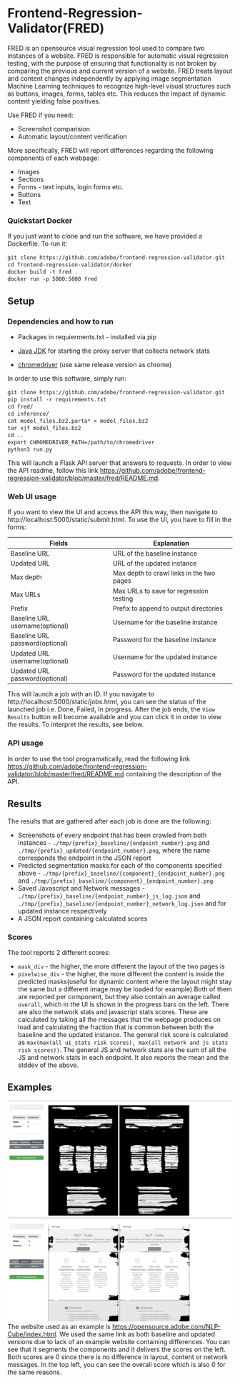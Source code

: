 # Frontend-Regression-Validator(FRED)

FRED is an opensource visual regression tool used to compare two instances of a website. FRED is responsible for automatic visual regression testing, with the purpose of ensuring that functionality is not broken by comparing the previous and current version of a website. 
FRED treats layout and content changes independently by applying image segmentation Machine Learning techniques to recognize high-level visual structures such as buttons, images, forms, tables etc. This reduces the impact of dynamic content yielding false positives.

Use FRED if you need:
* Screenshot comparision
* Automatic layout/content verification

More specifically, FRED will report differences regarding the following components of each webpage:
* Images
* Sections
* Forms - text inputs, login forms etc.
* Buttons
* Text

### Quickstart Docker
If you just want to clone and run the software, we have provided a Dockerfile. To run it:
```
git clone https://github.com/adobe/frontend-regression-validator.git
cd frontend-regression-validator/docker
docker build -t fred .
docker run -p 5000:5000 fred
```

## Setup

### Dependencies and how to run
* Packages in requierments.txt - installed via pip

* [Java JDK](https://www.oracle.com/technetwork/java/javase/downloads/) for starting the proxy server that collects network stats

* [chromedriver](https://chromedriver.chromium.org) (use same release version as chrome)

In order to use this software, simply run:
```
git clone https://github.com/adobe/frontend-regression-validator.git
pip install -r requirements.txt
cd fred/
cd inference/
cat model_files.bz2.parta* > model_files.bz2
tar xjf model_files.bz2
cd ..
export CHROMEDRIVER_PATH=/path/to/chromedriver
python3 run.py
```
This will launch a Flask API server that answers to requests. In order to view the API readme, follow this link https://github.com/adobe/frontend-regression-validator/blob/master/fred/README.md.

### Web UI usage
If you want to view the UI and access the API this way, then navigate to http://localhost:5000/static/submit.html. To use the UI, you have to fill in the forms:

| Fields                          | Explanation                               |
| ------------------------------- | ----------------------------------------- |
| Baseline URL                    | URL of the baseline instance              |
| Updated URL                     | URL of the updated instance               |
| Max depth                       | Max depth to crawl links in the two pages |
| Max URLs                        | Max URLs to save for regression testing   |
| Prefix                          | Prefix to append to output directories    |
| Baseline URL username(optional) | Username for the baseline instance        |
| Baseline URL password(optional) | Password for the baseline instance        |
| Updated URL username(optional)  | Username for the updated instance         |
| Updated URL password(optional)  | Password for the updated instance         |

This will launch a job with an ID. If you navigate to http://localhost:5000/static/jobs.html, you can see the status of the launched job i.e. Done, Failed, In progress. After the job ends, the `View Results` button will become available and you can click it in order to view the results. To interpret the results, see below.

### API usage
In order to use the tool programatically, read the following link https://github.com/adobe/frontend-regression-validator/blob/master/fred/README.md containing the description of the API.

## Results
The results that are gathered after each job is done are the following:
* Screenshots of every endpoint that has been crawled from both instances - `./tmp/{prefix}_baseline/{endpoint_number}.png` and `./tmp/{prefix}_updated/{endpoint_number}.png`, where the name corresponds the endpoint in the JSON report
* Predicted segmentation masks for each of the components specified above - `./tmp/{prefix}_baseline/{component}_{endpoint_number}.png` and `./tmp/{prefix}_baseline/{component}_{endpoint_number}.png`
* Saved Javascript and Network messages - `./tmp/{prefix}_baseline/{endpoint_number}_js_log.json` and `./tmp/{prefix}_baseline/{endpoint_number}_network_log.json` and for updated instance respectively
* A JSON report containing calculated scores

### Scores
The tool reports 2 different scores:
* `mask_div` - the higher, the more different the layout of the two pages is
* `pixelwise_div` - the higher, the more different the content is inside the predicted masks(useful for dynamic content where the layout might stay the same but a different image may be loaded for example)
Both of them are reported per component, but they also contain an average called `overall`, which in the UI is shown in the progress bars on the left.
There are also the network stats and javascript stats scores. These are calculated by taking all the messages that the webpage produces on load and calculating the fraction that is common between both the baseline and the updated instance.
The general risk score is calculated as `max(max(all ui_stats risk scores), max(all network and js stats risk scores))`. The general JS and network stats are the sum of all the JS and network stats in each endpoint. It also reports the mean and the stddev of the above.

## Examples
![Text](examples/images/textblocks_example.png)
![Sections](examples/images/sections_example.png)
The website used as an example is https://opensource.adobe.com/NLP-Cube/index.html. We used the same link as both baseline and updated versions due to lack of an example website containing differences. You can see that it segments the components and it delivers the scores on the left. Both scores are 0 since there is no difference in layout, content or network messages. In the top left, you can see the overall score which is also 0 for the same reasons.

